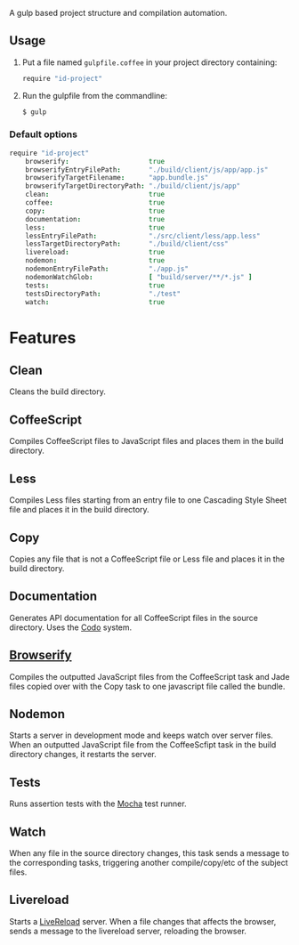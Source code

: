 A gulp based project structure and compilation automation.

## Usage

1. Put a file named `gulpfile.coffee` in your project directory containing:
   ```coffee
   require "id-project"
   ```
2. Run the gulpfile from the commandline:
   ```bash
   $ gulp
   ```

### Default options
```coffee
require "id-project"
	browserify:                    true
	browserifyEntryFilePath:       "./build/client/js/app/app.js"
	browserifyTargetFilename:      "app.bundle.js"
	browserifyTargetDirectoryPath: "./build/client/js/app"
	clean:                         true
	coffee:                        true
	copy:                          true
	documentation:                 true
	less:                          true
	lessEntryFilePath:             "./src/client/less/app.less"
	lessTargetDirectoryPath:       "./build/client/css"
	livereload:                    true
	nodemon:                       true
	nodemonEntryFilePath:          "./app.js"
	nodemonWatchGlob:              [ "build/server/**/*.js" ]
	tests:                         true
	testsDirectoryPath:            "./test"
	watch:                         true
```

# Features

## Clean
Cleans the build directory.

## CoffeeScript
Compiles CoffeeScript files to JavaScript files and places them in the build
directory.

## Less
Compiles Less files starting from an entry file to one Cascading Style Sheet
file and places it in the build directory.

## Copy
Copies any file that is not a CoffeeScript file or Less file and places it in
the build directory.

## Documentation
Generates API documentation for all CoffeeScript files in the source directory.
Uses the [Codo](https://github.com/coffeedoc/codo) system.

## [Browserify](https://github.com/substack/node-browserify)
Compiles the outputted JavaScript files from the CoffeeScript task and Jade
files copied over with the Copy task to one javascript file called the bundle.

## Nodemon
Starts a server in development mode and keeps watch over server files. When an
outputted JavaScript file from the CoffeeScfipt task in the build directory
changes, it restarts the server.

## Tests
Runs assertion tests with the [Mocha](http://visionmedia.github.io/mocha/) test
runner.

## Watch
When any file in the source directory changes, this task sends a message to the
corresponding tasks, triggering another compile/copy/etc of the subject files.

## Livereload
Starts a [LiveReload](http://livereload.com/) server. When a file changes that
affects the browser, sends a message to the livereload server, reloading the
browser.
